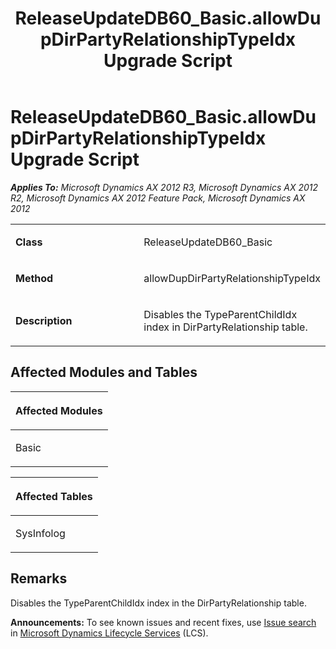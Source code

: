 ﻿---
title: ReleaseUpdateDB60_Basic.allowDupDirPartyRelationshipTypeIdx Upgrade Script
TOCTitle: ReleaseUpdateDB60_Basic.allowDupDirPartyRelationshipTypeIdx Upgrade Script
ms:assetid: c3d6717b-ef42-59b3-52d5-d9735b2230f0
ms:mtpsurl: https://msdn.microsoft.com/en-us/library/JJ686840(v=AX.60)
ms:contentKeyID: 49711037
ms.date: 05/18/2015
mtps_version: v=AX.60
---

# ReleaseUpdateDB60\_Basic.allowDupDirPartyRelationshipTypeIdx Upgrade Script 


_**Applies To:** Microsoft Dynamics AX 2012 R3, Microsoft Dynamics AX 2012 R2, Microsoft Dynamics AX 2012 Feature Pack, Microsoft Dynamics AX 2012_

<table>
<colgroup>
<col style="width: 50%" />
<col style="width: 50%" />
</colgroup>
<tbody>
<tr class="odd">
<td><p><strong>Class</strong></p></td>
<td><p>ReleaseUpdateDB60_Basic</p></td>
</tr>
<tr class="even">
<td><p><strong>Method</strong></p></td>
<td><p>allowDupDirPartyRelationshipTypeIdx</p></td>
</tr>
<tr class="odd">
<td><p><strong>Description</strong></p></td>
<td><p>Disables the TypeParentChildIdx index in DirPartyRelationship table.</p></td>
</tr>
</tbody>
</table>


## Affected Modules and Tables

<table>
<colgroup>
<col style="width: 100%" />
</colgroup>
<thead>
<tr class="header">
<th><p>Affected Modules</p></th>
</tr>
</thead>
<tbody>
<tr class="odd">
<td><p>Basic</p></td>
</tr>
</tbody>
</table>


<table>
<colgroup>
<col style="width: 100%" />
</colgroup>
<thead>
<tr class="header">
<th><p>Affected Tables</p></th>
</tr>
</thead>
<tbody>
<tr class="odd">
<td><p>SysInfolog</p></td>
</tr>
</tbody>
</table>


## Remarks

Disables the TypeParentChildIdx index in the DirPartyRelationship table.

  
**Announcements:** To see known issues and recent fixes, use [Issue search](http://go.microsoft.com/fwlink/?linkid=389258) in [Microsoft Dynamics Lifecycle Services](http://go.microsoft.com/fwlink/?linkid=306505) (LCS).

